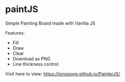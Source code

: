 # paintJS
Simple Painting Board made with Vanilla JS

Features:
- Fill
- Draw
- Clear
- Download as PNG
- Line thickness control

Visit here to view: https://jonosong.github.io/PainterJS/
